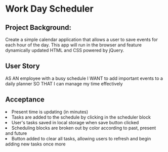 # Work Day Scheduler

## Project Background:
Create a simple calendar application that allows a user to save events for each hour of the day. This app will run in the browser and feature dynamically updated HTML and CSS powered by jQuery.

## User Story
AS AN employee with a busy schedule
I WANT to add important events to a daily planner
SO THAT I can manage my time effectively

## Acceptance
<li> Present time is updating (in minutes)</li>
<li>Tasks are added to the schedule by clicking in the scheduler block</li>
<li>User's tasks saved in local storage when save button clicked</li>
<li>Scheduling blocks are broken out by color according to past, present and future</li>
<li>Button added to clear all tasks, allowing users to refresh and begin adding new tasks once more</li>